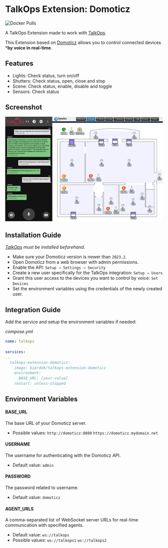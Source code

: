 # TalkOps Extension: Domoticz
![Docker Pulls](https://img.shields.io/docker/pulls/bierdok/talkops-extension-domoticz)

A TalkOps Extension made to work with [TalkOps](https://link.talkops.app/talkops).

This Extension based on [Domoticz](https://www.domoticz.com/) allows you to control connected devices ***by voice in real-time**.

## Features
* Lights: Check status, turn on/off
* Shutters: Check status, open, close and stop
* Scene: Check status, enable, disable and toggle
* Sensors: Check status

## Screenshot
![Screenshot](screenshot.png)

## Installation Guide

_[TalkOps](https://link.talkops.app/install-talkops) must be installed beforehand._

* Make sure your Domoticz version is newer than `2023.2`.
* Open Domoticz from a web browser with admin permissions.
* Enable the API: `Setup → Settings → Security`
* Create a new user specifically for the TalkOps integration: `Setup → Users`
* Grant this user access to the devices you want to control by voice: `Set Devices`
* Set the environment variables using the credentials of the newly created user.

## Integration Guide

Add the service and setup the environment variables if needed:

_compose.yml_
``` yml
name: talkops

services:
...
  talkops-extension-domoticz:
    image: bierdok/talkops-extension-domoticz
    environment:
      BASE_URL: [your-value]
    restart: unless-stopped
```

## Environment Variables

#### BASE_URL

The base URL of your Domoticz server.
* Possible values: `http://domoticz:8080` `https://domoticz.mydomain.net`

#### USERNAME

The username for authenticating with the Domoticz API.
* Default value: `admin`

#### PASSWORD

The password related to username.
* Default value: `domoticz`

#### AGENT_URLS

A comma-separated list of WebSocket server URLs for real-time communication with specified agents.
* Default value: `ws://talkops`
* Possible values: `ws://talkops1` `ws://talkops2`
